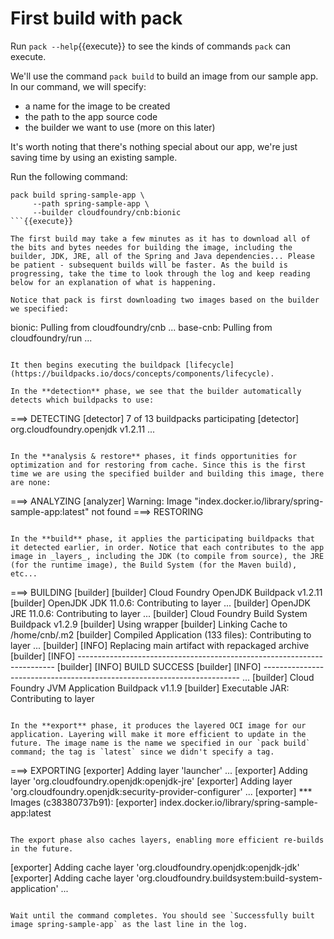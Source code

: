 # First build with pack

Run `pack --help`{{execute}} to see the kinds of commands `pack` can execute.

We'll use the command `pack build` to build an image from our sample app. In our command, we will specify:
 - a name for the image to be created
 - the path to the app source code
 - the builder we want to use (more on this later)
 
It's worth noting that there's nothing special about our app, we're just saving time by using an existing sample.

Run the following command:
```
pack build spring-sample-app \
     --path spring-sample-app \
     --builder cloudfoundry/cnb:bionic
```{{execute}}

The first build may take a few minutes as it has to download all of the bits and bytes needes for building the image, including the builder, JDK, JRE, all of the Spring and Java dependencies... Please be patient - subsequent builds will be faster. As the build is progressing, take the time to look through the log and keep reading below for an explanation of what is happening.

Notice that pack is first downloading two images based on the builder we specified:
```
bionic: Pulling from cloudfoundry/cnb
...
base-cnb: Pulling from cloudfoundry/run
...
```

It then begins executing the buildpack [lifecycle](https://buildpacks.io/docs/concepts/components/lifecycle).

In the **detection** phase, we see that the builder automatically detects which buildpacks to use:
```
===> DETECTING
[detector] 7 of 13 buildpacks participating
[detector] org.cloudfoundry.openjdk                   v1.2.11
...
```

In the **analysis & restore** phases, it finds opportunities for optimization and for restoring from cache. Since this is the first time we are using the specified builder and building this image, there are none:
```
===> ANALYZING
[analyzer] Warning: Image "index.docker.io/library/spring-sample-app:latest" not found
===> RESTORING
```

In the **build** phase, it applies the participating buildpacks that it detected earlier, in order. Notice that each contributes to the app image in _layers_, including the JDK (to compile from source), the JRE (for the runtime image), the Build System (for the Maven build), etc...
```
===> BUILDING
[builder]
[builder] Cloud Foundry OpenJDK Buildpack v1.2.11
[builder]   OpenJDK JDK 11.0.6: Contributing to layer
...
[builder]   OpenJDK JRE 11.0.6: Contributing to layer
...
[builder] Cloud Foundry Build System Buildpack v1.2.9
[builder]     Using wrapper
[builder]     Linking Cache to /home/cnb/.m2
[builder]   Compiled Application (133 files): Contributing to layer
...
[builder] [INFO] Replacing main artifact with repackaged archive
[builder] [INFO] ------------------------------------------------------------------------
[builder] [INFO] BUILD SUCCESS
[builder] [INFO] ------------------------------------------------------------------------
...
[builder] Cloud Foundry JVM Application Buildpack v1.1.9
[builder]   Executable JAR: Contributing to layer
```

In the **export** phase, it produces the layered OCI image for our application. Layering will make it more efficient to update in the future. The image name is the name we specified in our `pack build` command; the tag is `latest` since we didn't specify a tag.
```
===> EXPORTING
[exporter] Adding layer 'launcher'
...
[exporter] Adding layer 'org.cloudfoundry.openjdk:openjdk-jre'
[exporter] Adding layer 'org.cloudfoundry.openjdk:security-provider-configurer'
...
[exporter] *** Images (c38380737b91):
[exporter]       index.docker.io/library/spring-sample-app:latest
```

The export phase also caches layers, enabling more efficient re-builds in the future. 
```
[exporter] Adding cache layer 'org.cloudfoundry.openjdk:openjdk-jdk'
[exporter] Adding cache layer 'org.cloudfoundry.buildsystem:build-system-application'
...
```

Wait until the command completes. You should see `Successfully built image spring-sample-app` as the last line in the log.